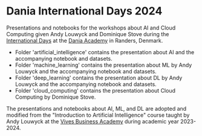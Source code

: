 # Dania International Days 2024

Presentations and notebooks for the workshops about AI and Cloud Computing given Andy Louwyck and Dominique Stove during the [International Days](https://eadania.com/international-days/) at the [Dania Academy](https://eadania.com/) in Randers, Denmark.

- Folder 'artificial_intelligence' contains the presentation about AI and the accompanying notebook and datasets.
- Folder 'machine_learning' contains the presentation about ML by Andy Louwyck and the accompanying notebook and datasets.
- Folder 'deep_learning' contains the presentation about DL by Andy Louwyck and the accompanying notebook and datasets.
- Folder 'cloud_computing' contains the presentation about Cloud Computing by Dominique Stove.

The presentations and notebooks about AI, ML, and DL are adopted and modified from the "Introduction to Artificial Intelligence" course 
taught by Andy Louwyck at the [Vives Business Academy](https://www.vives.be/en/commercial-sciences-business-management-and-informatics/vives-business-academy-kortrijk)
during academic year 2023-2024.

